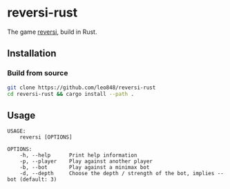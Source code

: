 # reversi-rust

The game [reversi](https://en.wikipedia.org/wiki/Reversi), build in Rust.

## Installation

### Build from source

```sh
git clone https://github.com/leo848/reversi-rust
cd reversi-rust && cargo install --path .
```

## Usage
```
USAGE:
	reversi [OPTIONS]

OPTIONS:
	-h, --help		Print help information
	-p, --player	Play against another player
	-b, --bot		Play against a minimax bot
	-d, --depth		Choose the depth / strength of the bot, implies --bot (default: 3)
```
